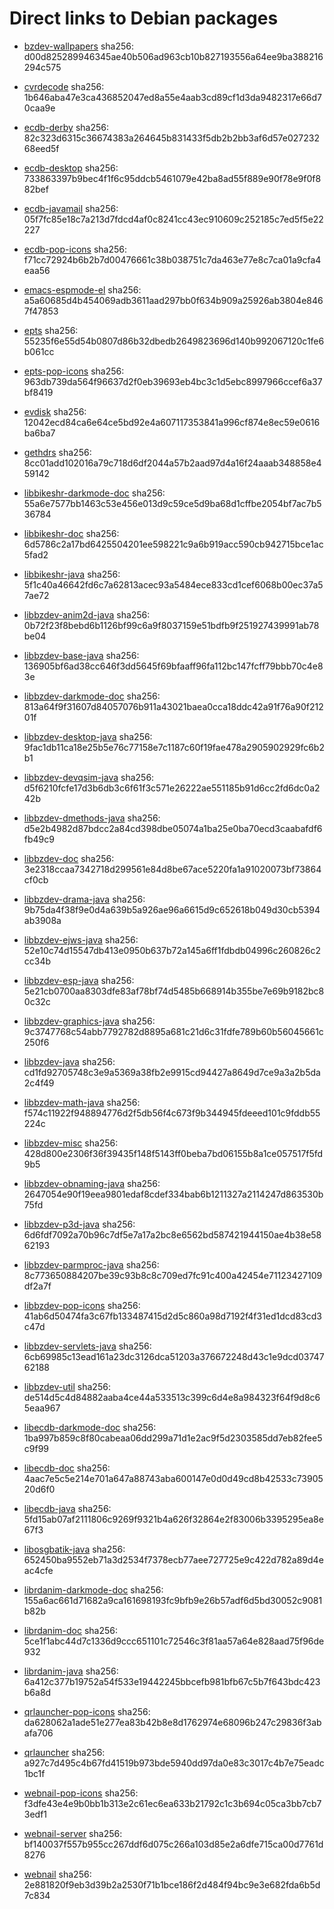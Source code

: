 # Direct links to Debian packages
 
  - [bzdev-wallpapers](./archive/pool/contrib/b/bzdev-wallpapers/bzdev-wallpapers_1.0.0_all.deb)
    sha256: d00d825289946345ae40b506ad963cb10b827193556a64ee9ba388216294c575
 
  - [cvrdecode](./archive/pool/contrib/c/cvrdecode/cvrdecode_1.4_all.deb)
    sha256: 1b646aba47e3ca436852047ed8a55e4aab3cd89cf1d3da9482317e66d70caa9e
 
  - [ecdb-derby](./archive/pool/contrib/e/ecdb-derby/ecdb-derby_0.1.8_all.deb)
    sha256: 82c323d6315c36674383a264645b831433f5db2b2bb3af6d57e02723268eed5f
 
  - [ecdb-desktop](./archive/pool/contrib/e/ecdb-desktop/ecdb-desktop_0.1.8_all.deb)
    sha256: 733863397b9bec4f1f6c95ddcb5461079e42ba8ad55f889e90f78e9f0f882bef
 
  - [ecdb-javamail](./archive/pool/contrib/e/ecdb-javamail/ecdb-javamail_0.1.7_all.deb)
    sha256: 05f7fc85e18c7a213d7fdcd4af0c8241cc43ec910609c252185c7ed5f5e22227
 
  - [ecdb-pop-icons](./archive/pool/contrib/e/ecdb-pop-icons/ecdb-pop-icons_0.1.8_all.deb)
    sha256: f71cc72924b6b2b7d00476661c38b038751c7da463e77e8c7ca01a9cfa4eaa56
 
  - [emacs-espmode-el](./archive/pool/contrib/e/emacs-espmode-el/emacs-espmode-el_1.1_all.deb)
    sha256: a5a60685d4b454069adb3611aad297bb0f634b909a25926ab3804e8467f47853
 
  - [epts](./archive/pool/contrib/e/epts/epts_1.1.37_all.deb)
    sha256: 55235f6e55d54b0807d86b32dbedb2649823696d140b992067120c1fe6b061cc
 
  - [epts-pop-icons](./archive/pool/contrib/e/epts-pop-icons/epts-pop-icons_1.1.37_all.deb)
    sha256: 963db739da564f96637d2f0eb39693eb4bc3c1d5ebc8997966ccef6a37bf8419
 
  - [evdisk](./archive/pool/contrib/e/evdisk/evdisk_1.13.1_all.deb)
    sha256: 12042ecd84ca6e64ce5bd92e4a607117353841a996cf874e8ec59e0616ba6ba7
 
  - [gethdrs](./archive/pool/contrib/g/gethdrs/gethdrs_1.1.1_all.deb)
    sha256: 8cc01add102016a79c718d6df2044a57b2aad97d4a16f24aaab348858e459142
 
  - [libbikeshr-darkmode-doc](./archive/pool/contrib/libb/libbikeshr-darkmode-doc/libbikeshr-darkmode-doc_1.4.9_all.deb)
    sha256: 55a6e7577bb1463c53e456e013d9c59ce5d9ba68d1cffbe2054bf7ac7b536784
 
  - [libbikeshr-doc](./archive/pool/contrib/libb/libbikeshr-doc/libbikeshr-doc_1.4.9_all.deb)
    sha256: 6d5786c2a17bd6425504201ee598221c9a6b919acc590cb942715bce1ac5fad2
 
  - [libbikeshr-java](./archive/pool/contrib/libb/libbikeshr-java/libbikeshr-java_1.4.9_all.deb)
    sha256: 5f1c40a46642fd6c7a62813acec93a5484ece833cd1cef6068b00ec37a57ae72
 
  - [libbzdev-anim2d-java](./archive/pool/contrib/libb/libbzdev-anim2d-java/libbzdev-anim2d-java_2.1.119_all.deb)
    sha256: 0b72f23f8bebd6b1126bf99c6a9f8037159e51bdfb9f251927439991ab78be04
 
  - [libbzdev-base-java](./archive/pool/contrib/libb/libbzdev-base-java/libbzdev-base-java_2.1.119_all.deb)
    sha256: 136905bf6ad38cc646f3dd5645f69bfaaff96fa112bc147fcff79bbb70c4e83e
 
  - [libbzdev-darkmode-doc](./archive/pool/contrib/libb/libbzdev-darkmode-doc/libbzdev-darkmode-doc_2.1.119_all.deb)
    sha256: 813a64f9f31607d84057076b911a43021baea0cca18ddc42a91f76a90f21201f
 
  - [libbzdev-desktop-java](./archive/pool/contrib/libb/libbzdev-desktop-java/libbzdev-desktop-java_2.1.119_all.deb)
    sha256: 9fac1db11ca18e25b5e76c77158e7c1187c60f19fae478a2905902929fc6b2b1
 
  - [libbzdev-devqsim-java](./archive/pool/contrib/libb/libbzdev-devqsim-java/libbzdev-devqsim-java_2.1.119_all.deb)
    sha256: d5f6210fcfe17d3b6db3c6f61f3c571e26222ae551185b91d6cc2fd6dc0a242b
 
  - [libbzdev-dmethods-java](./archive/pool/contrib/libb/libbzdev-dmethods-java/libbzdev-dmethods-java_2.1.119_all.deb)
    sha256: d5e2b4982d87bdcc2a84cd398dbe05074a1ba25e0ba70ecd3caabafdf6fb49c9
 
  - [libbzdev-doc](./archive/pool/contrib/libb/libbzdev-doc/libbzdev-doc_2.1.119_all.deb)
    sha256: 3e2318ccaa7342718d299561e84d8be67ace5220fa1a91020073bf73864cf0cb
 
  - [libbzdev-drama-java](./archive/pool/contrib/libb/libbzdev-drama-java/libbzdev-drama-java_2.1.119_all.deb)
    sha256: 9b75da4f38f9e0d4a639b5a926ae96a6615d9c652618b049d30cb5394ab3908a
 
  - [libbzdev-ejws-java](./archive/pool/contrib/libb/libbzdev-ejws-java/libbzdev-ejws-java_2.1.119_all.deb)
    sha256: 52e10c74d15547db413e0950b637b72a145a6ff1fdbdb04996c260826c2cc34b
 
  - [libbzdev-esp-java](./archive/pool/contrib/libb/libbzdev-esp-java/libbzdev-esp-java_2.1.119_all.deb)
    sha256: 5e21cb0700aa8303dfe83af78bf74d5485b668914b355be7e69b9182bc80c32c
 
  - [libbzdev-graphics-java](./archive/pool/contrib/libb/libbzdev-graphics-java/libbzdev-graphics-java_2.1.119_all.deb)
    sha256: 9c3747768c54abb7792782d8895a681c21d6c31fdfe789b60b56045661c250f6
 
  - [libbzdev-java](./archive/pool/contrib/libb/libbzdev-java/libbzdev-java_2.1.119_all.deb)
    sha256: cd1fd92705748c3e9a5369a38fb2e9915cd94427a8649d7ce9a3a2b5da2c4f49
 
  - [libbzdev-math-java](./archive/pool/contrib/libb/libbzdev-math-java/libbzdev-math-java_2.1.119_all.deb)
    sha256: f574c11922f948894776d2f5db56f4c673f9b344945fdeeed101c9fddb55224c
 
  - [libbzdev-misc](./archive/pool/contrib/libb/libbzdev-misc/libbzdev-misc_2.1.119_all.deb)
    sha256: 428d800e2306f36f39435f148f5143ff0beba7bd06155b8a1ce057517f5fd9b5
 
  - [libbzdev-obnaming-java](./archive/pool/contrib/libb/libbzdev-obnaming-java/libbzdev-obnaming-java_2.1.119_all.deb)
    sha256: 2647054e90f19eea9801edaf8cdef334bab6b1211327a2114247d863530b75fd
 
  - [libbzdev-p3d-java](./archive/pool/contrib/libb/libbzdev-p3d-java/libbzdev-p3d-java_2.1.119_all.deb)
    sha256: 6d6fdf7092a70b96c7df5e7a17a2bc8e6562bd587421944150ae4b38e5862193
 
  - [libbzdev-parmproc-java](./archive/pool/contrib/libb/libbzdev-parmproc-java/libbzdev-parmproc-java_2.1.119_all.deb)
    sha256: 8c773650884207be39c93b8c8c709ed7fc91c400a42454e71123427109df2a7f
 
  - [libbzdev-pop-icons](./archive/pool/contrib/libb/libbzdev-pop-icons/libbzdev-pop-icons_2.1.119_all.deb)
    sha256: 41ab6d50474fa3c67fb133487415d2d5c860a98d7192f4f31ed1dcd83cd3c47d
 
  - [libbzdev-servlets-java](./archive/pool/contrib/libb/libbzdev-servlets-java/libbzdev-servlets-java_2.1.119_all.deb)
    sha256: 6cb69985c13ead161a23dc3126dca51203a376672248d43c1e9dcd0374762188
 
  - [libbzdev-util](./archive/pool/contrib/libb/libbzdev-util/libbzdev-util_2.1.119_all.deb)
    sha256: de514d5c4d84882aaba4ce44a533513c399c6d4e8a984323f64f9d8c65eaa967
 
  - [libecdb-darkmode-doc](./archive/pool/contrib/libe/libecdb-darkmode-doc/libecdb-darkmode-doc_0.1.7_all.deb)
    sha256: 1ba997b859c8f80cabeaa06dd299a71d1e2ac9f5d2303585dd7eb82fee5c9f99
 
  - [libecdb-doc](./archive/pool/contrib/libe/libecdb-doc/libecdb-doc_0.1.7_all.deb)
    sha256: 4aac7e5c5e214e701a647a88743aba600147e0d0d49cd8b42533c7390520d6f0
 
  - [libecdb-java](./archive/pool/contrib/libe/libecdb-java/libecdb-java_0.1.7_all.deb)
    sha256: 5fd15ab07af2111806c9269f9321b4a626f32864e2f83006b3395295ea8e67f3
 
  - [libosgbatik-java](./archive/pool/contrib/libo/libosgbatik-java/libosgbatik-java_0.4.2_all.deb)
    sha256: 652450ba9552eb71a3d2534f7378ecb77aee727725e9c422d782a89d4eac4cfe
 
  - [librdanim-darkmode-doc](./archive/pool/contrib/libr/librdanim-darkmode-doc/librdanim-darkmode-doc_1.4.13_all.deb)
    sha256: 155a6ac661d71682a9ca161698193fc9bfb9e26b57adf6d5bd30052c9081b82b
 
  - [librdanim-doc](./archive/pool/contrib/libr/librdanim-doc/librdanim-doc_1.4.13_all.deb)
    sha256: 5ce1f1abc44d7c1336d9ccc651101c72546c3f81aa57a64e828aad75f96de932
 
  - [librdanim-java](./archive/pool/contrib/libr/librdanim-java/librdanim-java_1.4.13_all.deb)
    sha256: 6a412c377b19752a54f533e19442245bbcefb981bfb67c5b7f643bdc423b6a8d
 
  - [qrlauncher-pop-icons](./archive/pool/contrib/q/qrlauncher-pop-icons/qrlauncher-pop-icons_1.14_all.deb)
    sha256: da628062a1ade51e277ea83b42b8e8d1762974e68096b247c29836f3abafa706
 
  - [qrlauncher](./archive/pool/contrib/q/qrlauncher/qrlauncher_1.14_all.deb)
    sha256: a927c7d495c4b67fd41519b973bde5940dd97da0e83c3017c4b7e75eadc1bc1f
 
  - [webnail-pop-icons](./archive/pool/contrib/w/webnail-pop-icons/webnail-pop-icons_1.6.28_all.deb)
    sha256: f3dfe43e4e9b0bb1b313e2c61ec6ea633b21792c1c3b694c05ca3bb7cb73edf1
 
  - [webnail-server](./archive/pool/contrib/w/webnail-server/webnail-server_1.6.28_all.deb)
    sha256: bf140037f557b955cc267ddf6d075c266a103d85e2a6dfe715ca00d7761d8276
 
  - [webnail](./archive/pool/contrib/w/webnail/webnail_1.6.28_all.deb)
    sha256: 2e881820f9eb3d39b2a2530f71b1bce186f2d484f94bc9e3e682fda6b5d7c834
